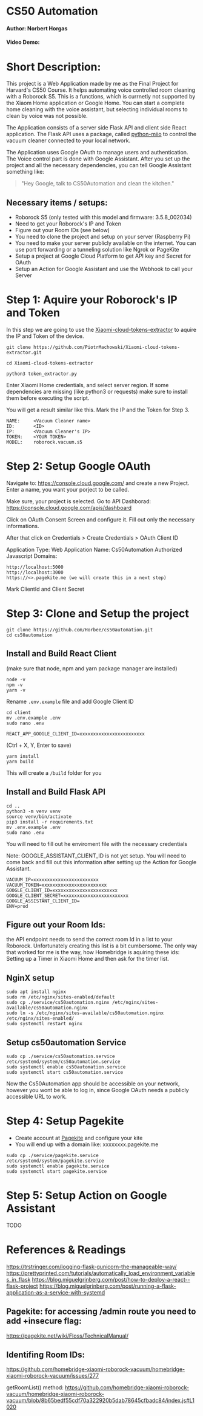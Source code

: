 # CS50 Automation

#### Author: Norbert Horgas

#### Video Demo: <URL HERE>

# Short Description:

This project is a Web Application made by me as the Final Project for Harvard's CS50 Course. It helps automating voice controlled room cleaning with a Roborock S5. This is a functions, which is currnetly not supported by the Xiaom Home application or Google Home. You can start a complete home cleaning with the voice assistant, but selecting individual rooms to clean by voice was not possible.

The Application consists of a server side Flask API and client side React application. The Flask API uses a package, called [python-miio](https://pypi.org/project/python-miio/) to control the vacuum cleaner connected to your local network.

The Application uses Google OAuth to manage users and authentication. The Voice control part is done with Google Assistant. After you set up the project and all the necessary dependencies, you can tell Google Assistant something like:

> "Hey Google, talk to CS50Automation and clean the kitchen."

## Necessary items / setups:

- Roborock S5 (only tested with this model and firmware: 3.5.8_002034)
- Need to get your Roborock's IP and Token
- Figure out your Room IDs (see below)
- You need to clone the project and setup on your server (Raspberry Pi)
- You need to make your server publicly available on the internet. You can use port forwarding or a tunneling solution like Ngrok or PageKite
- Setup a project at Google Cloud Platform to get API key and Secret for OAuth
- Setup an Action for Google Assistant and use the Webhook to call your Server

# Step 1: Aquire your Roborock's IP and Token

In this step we are going to use the [Xiaomi-cloud-tokens-extractor](https://github.com/PiotrMachowski/Xiaomi-cloud-tokens-extractor) to aquire the IP and Token of the device.

`git clone https://github.com/PiotrMachowski/Xiaomi-cloud-tokens-extractor.git`

`cd Xiaomi-cloud-tokens-extractor`

`python3 token_extractor.py`

Enter Xiaomi Home credentials, and select server region. If some dependencies are missing (like python3 or requests) make sure to install them before executing the script.

You will get a result similar like this. Mark the IP and the Token for Step 3.

```
NAME:     <Vacuum Cleaner name>
ID:       <ID>
IP:       <Vacuum Cleaner's IP>
TOKEN:    <YOUR TOKEN>
MODEL:    roborock.vacuum.s5
```

# Step 2: Setup Google OAuth

Navigate to: https://console.cloud.google.com/ and create a new Project. Enter a name, you want your porject to be called.

Make sure, your project is selected.
Go to API Dashborad: https://console.cloud.google.com/apis/dashboard

Click on OAuth Consent Screen and configure it. Fill out only the necessary informations.

After that click on Credentials > Create Credentials > OAuth Client ID

Application Type: Web Application
Name: Cs50Automation
Authorized Javascript Domains:

```
http://localhost:5000
http://localhost:3000
https://<>.pagekite.me (we will create this in a next step)
```

Mark ClientId and Client Secret

# Step 3: Clone and Setup the project

```
git clone https://github.com/Horbee/cs50automation.git
cd cs50automation
```

## Install and Build React Client

(make sure that node, npm and yarn package manager are installed)

```
node -v
npm -v
yarn -v
```

Rename `.env.example` file and add Google Client ID

```
cd client
mv .env.example .env
sudo nano .env
```

```
REACT_APP_GOOGLE_CLIENT_ID=xxxxxxxxxxxxxxxxxxxxxxxx
```

(Ctrl + X, Y, Enter to save)

```
yarn install
yarn build
```

This will create a `/build` folder for you

## Install and Build Flask API

```
cd ..
python3 -m venv venv
source venv/bin/activate
pip3 install -r requirements.txt
mv .env.example .env
sudo nano .env
```

You will need to fill out he enviroment file with the necessary credentials

Note: GOOGLE_ASSISTANT_CLIENT_ID is not yet setup. You will need to come back and fill out this information after setting up the Action for Google Assistant.

```
VACUUM_IP=xxxxxxxxxxxxxxxxxxxxxxxx
VACUUM_TOKEN=xxxxxxxxxxxxxxxxxxxxxxxx
GOOGLE_CLIENT_ID=xxxxxxxxxxxxxxxxxxxxxxxx
GOOGLE_CLIENT_SECRET=xxxxxxxxxxxxxxxxxxxxxxxx
GOOGLE_ASSISTANT_CLIENT_ID=
ENV=prod
```

## Figure out your Room Ids:

the API endpoint needs to send the correct room Id in a list to your Roborock. Unfortunately creating this list is a bit cumbersome. The only way that worked for me is the way, how Homebridge is aquiring these ids: Setting up a Timer in Xiaomi Home and then ask for the timer list.

## NginX setup

```
sudo apt install nginx
sudo rm /etc/nginx/sites-enabled/default
sudo cp ./service/cs50automation.nginx /etc/nginx/sites-available/cs50automation.nginx
sudo ln -s /etc/nginx/sites-available/cs50automation.nginx /etc/nginx/sites-enabled/
sudo systemctl restart nginx
```

## Setup cs50automation Service

```
sudo cp ./service/cs50automation.service /etc/systemd/system/cs50automation.service
sudo systemctl enable cs50automation.service
sudo systemctl start cs50automation.service
```

Now the Cs50Automation app should be accessible on your network, however you wont be able to log in, since Google OAuth needs a publicly accessible URL to work.

# Step 4: Setup Pagekite

- Create account at [Pagekite](https://pagekite.net/) and configure your kite
- You will end up with a domain like: xxxxxxxx.pagekite.me

```
sudo cp ./service/pagekite.service /etc/systemd/system/pagekite.service
sudo systemctl enable pagekite.service
sudo systemctl start pagekite.service
```

# Step 5: Setup Action on Google Assistant

TODO

# References & Readings

https://trstringer.com/logging-flask-gunicorn-the-manageable-way/
https://prettyprinted.com/tutorials/automatically_load_environment_variables_in_flask
https://blog.miguelgrinberg.com/post/how-to-deploy-a-react--flask-project
https://blog.miguelgrinberg.com/post/running-a-flask-application-as-a-service-with-systemd

## Pagekite: for accessing /admin route you need to add +insecure flag:

https://pagekite.net/wiki/Floss/TechnicalManual/

## Identifing Room IDs:

https://github.com/homebridge-xiaomi-roborock-vacuum/homebridge-xiaomi-roborock-vacuum/issues/277

getRoomList() method:
https://github.com/homebridge-xiaomi-roborock-vacuum/homebridge-xiaomi-roborock-vacuum/blob/8b65bedf55cdf70a322920b5dab78645cfbadc84/index.js#L1020
